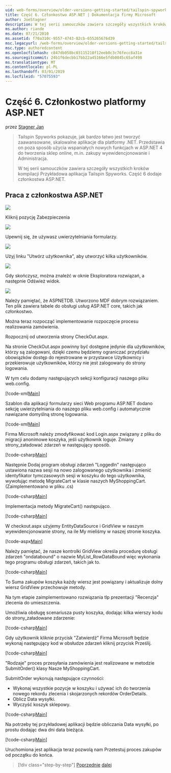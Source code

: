 ```yaml
---
uid: web-forms/overview/older-versions-getting-started/tailspin-spyworks/tailspin-spyworks-part-6
title: Część 6. Członkostwo ASP.NET | Dokumentacja firmy Microsoft
author: JoeStagner
description: W tej serii samouczków zawiera szczegóły wszystkich kroków kompilacji Przykładowa aplikacja Tailspin Spyworks. Część 6 dodaje członkostwa ASP.NET.
ms.author: riande
ms.date: 07/21/2010
ms.assetid: f70a310c-9557-4743-82cb-655265676d39
msc.legacyurl: /web-forms/overview/older-versions-getting-started/tailspin-spyworks/tailspin-spyworks-part-6
msc.type: authoredcontent
ms.openlocfilehash: c847db058bc03115210f12eeb0c3c76fecc8a31e
ms.sourcegitcommit: 24b1f6decbb17bb22a45166e5fdb0845c65af498
ms.translationtype: MT
ms.contentlocale: pl-PL
ms.lasthandoff: 03/01/2019
ms.locfileid: "57075593"
---
```

<a name="part-6-aspnet-membership"></a>Część 6. Członkostwo platformy ASP.NET
====================
przez [Stagner Jan](https://github.com/JoeStagner)

> Tailspin Spyworks pokazuje, jak bardzo łatwo jest tworzyć zaawansowane, skalowalne aplikacje dla platformy .NET. Przedstawia on poza sposób użycia wspaniałych nowych funkcjach w ASP.NET 4 do tworzenia sklep online, m.in. zakupy wyewidencjonowanie i Administracja.
> 
> W tej serii samouczków zawiera szczegóły wszystkich kroków kompilacji Przykładowa aplikacja Tailspin Spyworks. Część 6 dodaje członkostwa ASP.NET.


## <a id="_Toc260221672"></a>  Praca z członkostwa ASP.NET

![](tailspin-spyworks-part-6/_static/image1.png)

Kliknij pozycję Zabezpieczenia

![](tailspin-spyworks-part-6/_static/image1.jpg)

Upewnij się, że używasz uwierzytelniania formularzy.

![](tailspin-spyworks-part-6/_static/image2.jpg)

Użyj linku "Utwórz użytkownika", aby utworzyć kilka użytkowników.

![](tailspin-spyworks-part-6/_static/image3.jpg)

Gdy skończysz, można znaleźć w oknie Eksploratora rozwiązań, a następnie Odśwież widok.

![](tailspin-spyworks-part-6/_static/image2.png)

Należy pamiętać, że ASPNETDB. Utworzono MDF dobrym rozwiązaniem. Ten plik zawiera tabele do obsługi usług ASP.NET core, takich jak członkostwo.

Można teraz rozpocząć implementowanie rozpoczęcie procesu realizowania zamówienia.

Rozpocznij od utworzenia strony CheckOut.aspx.

Na stronie CheckOut.aspx powinny być dostępne jedynie dla użytkowników, którzy są zalogowani, dzięki czemu będziemy ograniczać przydziału obowiązków dostęp do rejestrowane w przystawce Użytkownicy i przekierowuje użytkowników, którzy nie jest zalogowany do strony logowania.

W tym celu dodamy następujących sekcji konfiguracji naszego pliku web.config.

[!code-xml[Main](tailspin-spyworks-part-6/samples/sample1.xml)]

Szablon dla aplikacji formularzy sieci Web programu ASP.NET dodano sekcję uwierzytelniania do naszego pliku web.config i automatycznie nawiązane domyślną stronę logowania.

[!code-xml[Main](tailspin-spyworks-part-6/samples/sample2.xml)]

Firma Microsoft należy zmodyfikować kod Login.aspx związany z pliku do migracji anonimowe koszyka, jeśli użytkownik loguje. Zmiany strony\_załadować zdarzeń w następujący sposób.

[!code-csharp[Main](tailspin-spyworks-part-6/samples/sample3.cs)]

Następnie Dodaj program obsługi zdarzeń "LoggedIn" następująco ustawiona nazwa sesji na nowo zalogowanego użytkownika i zmienić identyfikator tymczasowych sesji w koszyku do tego użytkownika, wywołując metodę MigrateCart w klasie naszych MyShoppingCart. (Zaimplementowano w pliku .cs)

[!code-csharp[Main](tailspin-spyworks-part-6/samples/sample4.cs)]

Implementacja metody MigrateCart() następująco.

[!code-csharp[Main](tailspin-spyworks-part-6/samples/sample5.cs)]

W checkout.aspx użyjemy EntityDataSource i GridView w naszym wyewidencjonowanie strony, na ile My mieliśmy w naszej stronie koszyka.

[!code-aspx[Main](tailspin-spyworks-part-6/samples/sample6.aspx)]

Należy pamiętać, że nasze kontrolki GridView określa procedurę obsługi zdarzeń "ondatabound" o nazwie MyList\_RowDataBound więc wykonania tego programu obsługi zdarzeń, takich jak to.

[!code-csharp[Main](tailspin-spyworks-part-6/samples/sample7.cs)]

To Suma zakupów koszyka każdy wiersz jest powiązany i aktualizuje dolny wiersz GridView przechowuje metody.

Na tym etapie zaimplementowano rozwiązania tlp prezentacji "Recenzja" zlecenia do umieszczenia.

Umożliwia obsługę scenariusza pusty koszyka, dodając kilka wierszy kodu do strony\_załadowane zdarzenie:

[!code-csharp[Main](tailspin-spyworks-part-6/samples/sample8.cs)]

Gdy użytkownik kliknie przycisk "Zatwierdź" Firma Microsoft będzie wykonaj następujący kod w obsłudze zdarzeń kliknij przycisk Prześlij.

[!code-csharp[Main](tailspin-spyworks-part-6/samples/sample9.cs)]

"Rodzaje" proces przesyłania zamówienia jest realizowane w metodzie SubmitOrder() klasy Nasze MyShoppingCart.

SubmitOrder wykonują następujące czynności:

- Wykonaj wszystkie pozycje w koszyku i używać ich do tworzenia nowego rekordu zlecenia i skojarzonych rekordów OrderDetails.
- Oblicz Data wysyłki.
- Wyczyść koszyk sklepowy.


[!code-csharp[Main](tailspin-spyworks-part-6/samples/sample10.cs)]

Na potrzeby tej przykładowej aplikacji będzie obliczania Data wysyłki, po prostu dodając dwa dni data bieżąca.

[!code-csharp[Main](tailspin-spyworks-part-6/samples/sample11.cs)]

Uruchomiona jest aplikacja teraz pozwolą nam Przetestuj proces zakupów od początku do końca.

> [!div class="step-by-step"]
> [Poprzednie](tailspin-spyworks-part-5.md)
> [dalej](tailspin-spyworks-part-7.md)
